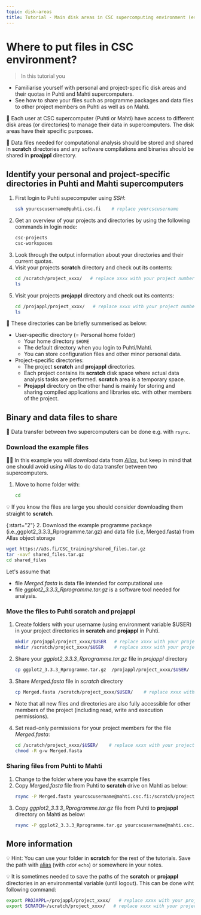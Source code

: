```yaml
---
topic: disk-areas
title: Tutorial - Main disk areas in CSC supercomputing environment (essential)
---
```


# Where to put files in CSC environment?

> In this tutorial you 
   - Familiarise yourself with personal and project-specific disk areas and their quotas in Puhti and Mahti supercomputers. 
   - See how to share your files such as programme packages and data files to other project members on Puhti as well as on Mahti.

💬 Each user at CSC supercomputer (Puhti or Mahti) have access to different disk areas (or directories) to manage their data in supercomputers. The disk areas have their specific purposes. 

💬 Data files needed for computational analysis should be stored and shared in **scratch** directories and any software compilations and binaries should be shared in **proajppl** directory.

## Identify your personal and project-specific directories in Puhti and Mahti supercomputers

1. First login to Puhti supecomputer using *SSH*:
   ```bash
   ssh yourcscusername@puhti.csc.fi    # replace yourcscusername
   ```
2. Get an overview of your projects and directories by using the following commands in login node:
   ```bash
   csc-projects
   csc-workspaces 
   ```
3. Look through the output information about your directories and their current quotas.  
4. Visit your projects **scratch** directory and check out its contents:
   ```bash
   cd /scratch/project_xxxx/   # replace xxxx with your project number
   ls
   ```
5. Visit your projects **projappl** directory and check out its contents:
   ```bash
   cd /projappl/project_xxxx/   # replace xxxx with your project number
   ls
   ```

💬 These directories can be briefly summerised as below:
- User-specific directory (= Personal home folder)
   - Your home directory `$HOME`
   - The default directory when you login to Puhti/Mahti. 
   - You can store configuration files and other minor personal data. 
- Project-specific directories: 
   - The project **scratch** and **projappl** directories. 
   - Each project contains its **scratch** disk space where actual data analysis tasks are performed. **scratch** area is a temporary space.
   - **Projappl** directory on the other hand is mainly for storing and sharing compiled applications and libraries etc. with other members of the project. 

## Binary and data files to share

💬 Data transfer between two supercomputers can be done e.g. with `rsync`. 

### Download the example files

☝🏻 In this example you will *download* data from [*Allas*](https://docs.csc.fi/data/Allas/), but keep in mind that one should avoid using Allas to do data transfer between two supercomputers.

1. Move to home folder with:
   ```bash
   cd
   ```

💡 If you know the files are large you should consider downloading them straight to **scratch**. 

{:start="2"}
2. Download the example programme package (i.e.,ggplot2_3.3.3_Rprogramme.tar.gz) and data file (i.e, Merged.fasta) from Allas object storage
   ```bash
   wget https://a3s.fi/CSC_training/shared_files.tar.gz
   tar -xavf shared_files.tar.gz
   cd shared_files
   ```

Let's assume that
- file *Merged.fasta* is data file intended for computational use
- file *ggplot2_3.3.3_Rprogramme.tar.gz* is a software tool needed for analysis. 

### Move the files to Puhti scratch and projappl

1. Create folders with your username (using environment variable $USER) in your project directories in **scratch** and **projappl** in Puhti.
   ```bash
   mkdir /projappl/project_xxxx/$USER   # replace xxxx with your project number
   mkdir /scratch/project_xxxx/$USER    # replace xxxx with your project number
   ```
2. Share your *ggplot2_3.3.3_Rprogramme.tar.gz* file in *projappl* directory
   ```bash
   cp ggplot2_3.3.3_Rprogramme.tar.gz  /projappl/project_xxxx/$USER/   # replace xxxx with your project number
   ```
3. Share *Merged.fasta* file in *scratch* directory
   ```bash
   cp Merged.fasta /scratch/project_xxxx/$USER/    # replace xxxx with your project number
   ```
- Note that all new files and directories are also fully accessible for other members of the project (including read, write and execution permissions). 

4. Set read-only permissions for your project members for the file *Merged.fasta*:
   ```bash
   cd /scratch/project_xxxx/$USER/    # replace xxxx with your project number
   chmod -R g-w Merged.fasta
   ```

### Sharing files from Puhti to Mahti

1. Change to the folder where you have the example files
2. Copy *Merged.fasta* file from Puhti to **scratch** drive on Mahti as below:
   ```bash
   rsync -P Merged.fasta yourcscusername@mahti.csc.fi:/scratch/project_xxxx/$USER/    # replace xxxx with your project number
   ```
3. Copy *ggplot2_3.3.3_Rprogramme.tar.gz* file from Puhti to **projappl** directory on Mahti as below:
   ```bash
   rsync -P ggplot2_3.3.3_Rprogramme.tar.gz yourcscusername@mahti.csc.fi:/projappl/project_xxxx/$USER/    # replace xxxx with your project number 
   ```

## More information

💡 Hint: You can use your folder in **scratch** for the rest of the tutorials. Save the path with [alias](https://www.shell-tips.com/bash/alias/) (with `cd`or `echo`) or somewhere in your notes. 

💡 It is sometimes needed to save the paths of the **scratch** or **projappl** directories in an environmental variable (until logout). This can be done wiht following command:
   ```bash
   export PROJAPPL=/projappl/project_xxxx/   # replace xxxx with your project number
   export SCRATCH=/scratch/project_xxxx/   # replace xxxx with your project number
   ```

